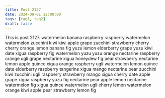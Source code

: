 ```yaml
---
title: Post 2127
date: 2024-09-01 12:00:00
tags: [tag1, tag2]
draft: false
---
```

This is post 2127.
watermelon
banana
raspberry
raspberry
watermelon
watermelon
zucchini
kiwi
kiwi
apple
grape
zucchini
strawberry
cherry
cherry
orange
lemon
banana
fig
yuzu
lemon
elderberry
grape
yuzu
kiwi
date
xigua
raspberry
fig
watermelon
yuzu
yuzu
orange
nectarine
raspberry
orange
ugli
grape
nectarine
xigua
honeydew
fig
pear
strawberry
nectarine
lemon
apple
quince
xigua
orange
raspberry
ugli
watermelon
lemon
quince
date
elderberry
raspberry
tangerine
xigua
mango
nectarine
pear
zucchini
kiwi
zucchini
ugli
raspberry
strawberry
mango
xigua
cherry
date
apple
grape
xigua
raspberry
yuzu
fig
nectarine
pear
apple
lemon
nectarine
watermelon
fig
xigua
quince
watermelon
ugli
cherry
lemon
watermelon
orange
kiwi
apple
pear
strawberry
lemon
fig
